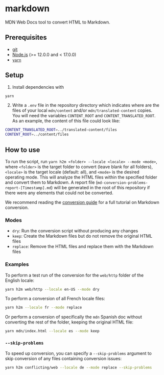 # markdown

MDN Web Docs tool to convert HTML to Markdown.

## Prerequisites

- [git](https://git-scm.com/)
- [Node.js](https://nodejs.org) (>= 12.0.0 and < 17.0.0)
- [`yarn`](https://classic.yarnpkg.com/en/docs/install)

## Setup

1. Install dependencies with

```sh
yarn
```

2. Write a `.env` file in the repository directory which indicates where are the files of your local `mdn/content` and/or `mdn/translated-content` copies. You will need the variables `CONTENT_ROOT` and `CONTENT_TRANSLATED_ROOT`. As an example, the content of this file could look like:

```sh
CONTENT_TRANSLATED_ROOT=../translated-content/files
CONTENT_ROOT=../content/files
```

## How to use

To run the script, run `yarn h2m <folder> --locale <locale> --mode <mode>`, where `<folder>` is the target folder to convert (leave blank for all folders), `<locale>` is the target locale (default: all), and `<mode>` is the desired operating mode. This will analyze the HTML files within the specified folder and convert them to Markdown. A report file (`md-conversion-problems-report-[Timestamp].md`) will be generated in the root of this repository if there were any elements that could not be converted.

We recommend reading the [conversion guide](./conversion-guide.md) for a full tutorial on Markdown conversion.

### Modes

- `dry`: Run the conversion script without producing any changes
- `keep`: Create the Markdown files but do not remove the original HTML files
- `replace`: Remove the HTML files and replace them with the Markdown files

### Examples

To perform a test run of the conversion for the `web/http` folder of the English locale:

```sh
yarn h2m web/http --locale en-US --mode dry
```

To perform a conversion of all French locale files:

```sh
yarn h2m --locale fr --mode replace
```

Or perform a conversion of specifically the `mdn` Spanish doc without converting the rest of the folder, keeping the original HTML file:

```sh
yarn mdn/index.html --locale es --mode keep
```

### `--skip-problems`

To speed up conversion, you can specify a `--skip-problems` argument to skip conversion of any files containing conversion issues:

```sh
yarn h2m conflicting/web --locale de --mode replace --skip-problems
```
